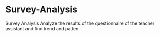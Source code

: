 # Survey-Analysis
Survey Analysis
Analyze the results of the questionnaire of the teacher assistant and find trend and patten
